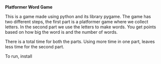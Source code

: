 **Platformer Word Game**

This is a game made using python and its library pygame. The game has two different steps, the first part is a platformer game where 
we collect letters. In the second part we use the letters to make words. You get points based on how big the word is and the number of words.

There is a total time for both the parts. Using more time in one part, leaves less time for the second part.

To run, install 
